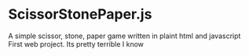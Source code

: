# ScissorStonePaper.js
A simple scissor, stone, paper game written in plaint html and javascript
First web project. Its pretty terrible I know
